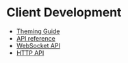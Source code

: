 # Client Development

- [Theming Guide](client_development/theming.md)
- [API reference](client_development/api_reference.md)
- [WebSocket API](https://join.lemmy.ml/api/index.html)
- [HTTP API](client_development/http_api.md)